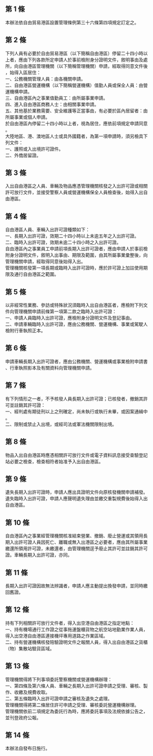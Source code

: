 第 1 條
-------
本辦法依自由貿易港區設置管理條例第三十六條第四項規定訂定之。

第 2 條
-------
下列人員有必要於自由貿易港區（以下簡稱自由港區）停留二十四小時以  
上者，應由下列各款所定申請人於事前檢附身分證明文件，敘明事由及處  
所，向自由港區管理機關（以下簡稱管理機關）申請，經取得同意文件後  
，始得入區居住：  
一、公務機關管理人員：由各機關申請。  
二、自由港區營運機構（以下簡稱營運機構）值勤人員或保全人員：由營  
    運機構申請。  
三、自由港區內之事業值勤員工：由所屬事業申請。  
四、進入自由港區商務人士：由相關事業申請。  
五、其他基於業務需要、安全維護等正當事由，有必要於區內居留者：由  
    所屬事業或個人申請。  
於自由港區內停留二十四小時以上者，視為居住，應依前項規定申請同意  
。  
大陸地區、港、澳地區人士或具外國籍者，為第一項申請時，須另檢具下  
列文件：  
一、護照或入出境許可證件。  
二、外僑居留證。

第 3 條
-------
入出自由港區之人員、車輛及物品應憑管理機關核發之入出許可證或相關  
許可放行文件，並接受警察人員或營運機構保全人員檢查後，始得入出自  
由港區。

第 4 條
-------
自由港區人員、車輛入出許可證種類如下：  
一、長期入出許可證，效期二十四小時以上未逾五年之入出許可證。  
二、臨時入出許可證，效期未逾二十四小時之入出許可證。  
自由港區內之事業員工申請前項長期入出許可證者，應由申請人於事前檢  
附身分證明文件，敘明入出事由、期限及範圍，由其所屬事業彙整後，向  
管理機關申請，經取得同意後始得入出。  
管理機關核發第一項長期或臨時入出許可證時，應於許可證上加註使用期  
限及通行自由港區之範圍。

第 5 條
-------
以非經常性業務、參訪或特殊狀況須臨時入出自由港區者，應檢附下列文  
件向管理機關申請前條第一項第二款之臨時入出許可證：  
一、申請人員臨時入出許可證，應檢附身分證明文件及登記事由。  
二、申請車輛臨時入出許可證，應由公務機關、營運機構、事業或駕駛人  
    檢附行車執照正本。

第 6 條
-------
申請車輛長期入出許可證者，應由公務機關、營運機構或事業檢附申請書  
、行車執照影本及有關資料向管理機關申請。

第 7 條
-------
有下列情形之一者，不予核發人員長期入出許可證；已核發者，撤銷其許  
可並註銷其許可證：  
一、經判處有期徒刑以上之刑確定，尚未執行或執行未畢，或因案通緝中  
    。  
二、限制或禁止入出境，或經司法或軍法機關限制出境。

第 8 條
-------
物品入出自由港區時應憑相關許可放行文件或電子資料訊息接受查驗登記  
站必要之檢查，檢查相符者始准予入出自由港區。

第 9 條
-------
遺失長期入出許可證時，申請人應出具證明文件向原核發機關申請補發。  
遺失臨時入出許可證，申請人應聲明遺失理由並繳交重製規費後始得入出  
自由港區。

第 10 條
--------
自由港區內之事業經管理機關核准結束營業、撤銷、廢止營運或其領用長  
期入出許可證人員因死亡、離職或無入出港區之必要者，應由其所屬事業  
繳還所領用許可證，未繳還者，由管理機關逕予廢止其許可並註銷其許可  
證。車輛長期入出許可證，亦同。

第 11 條
--------
長期入出許可證因故無法辨識者，申請人應主動提出換發申請，並同時繳  
回舊證。

第 12 條
--------
持有下列相關許可放行文件者，得入出空港自由港區之指定地點：  
一、持有機場通行工作證之從事拖運盤櫃貨物之航空站地勤業作業人員，  
    得入出空港自由港區連接機坪專用道路之作業區域。  
二、持有營運機構核發陪驗證明文件之報關人員，得入出自由港區之貨櫃  
    （物）集散站驗貨區域。

第 13 條
--------
管理機關得將下列事項委託警察機關或營運機構辦理：  
一、第四條及第六條人員、車輛之長期入出許可證申請之受理、審核、製  
    作、收繳及規費收取。  
二、第五條臨時入出許可證申請之審核及遺失之處理。  
管理機關得將第二條居住許可申請之受理、審核委託營運機構辦理。  
管理機關依前二項規定為委託行為時，應將委託事項及法規依據公告之，  
並刊登政府公報。

第 14 條
--------
本辦法自發布日施行。

